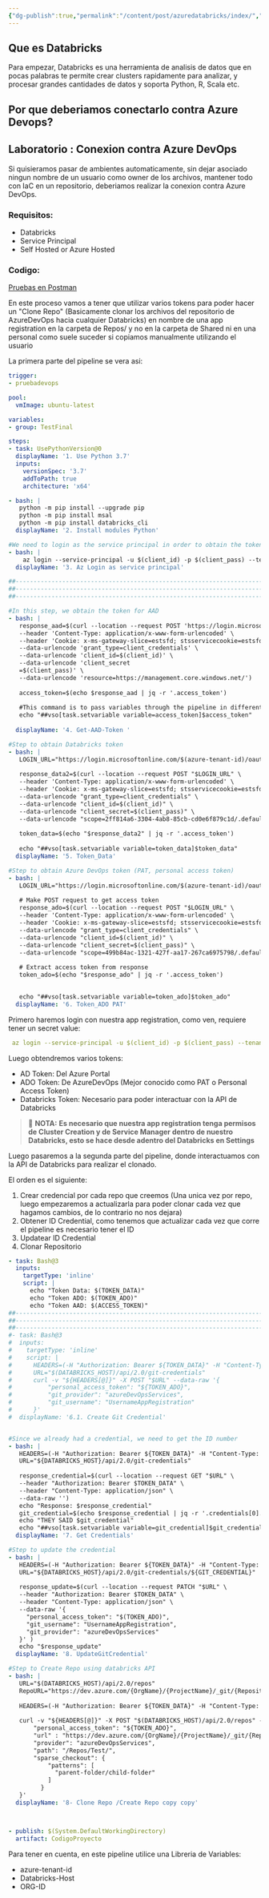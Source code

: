 ```yaml
---
{"dg-publish":true,"permalink":"/content/post/azuredatabricks/index/","title":"Azure Databricks y Azure DevOps","tags":["Azure","Databricks","Cloud"]}
---
```



## Que es Databricks

Para empezar, Databricks es una herramienta de analisis de datos que en pocas palabras te permite crear clusters rapidamente para analizar, y procesar grandes cantidades de datos y soporta Python, R, Scala etc.

## Por que deberiamos conectarlo contra Azure Devops?


## Laboratorio : Conexion contra Azure DevOps


Si quisieramos pasar de ambientes automaticamente, sin dejar asociado ningun nombre de un usuario como owner de los archivos, mantener todo con IaC en un repositorio, deberiamos realizar la conexion contra Azure DevOps.

### Requisitos:

- Databricks
- Service Principal
- Self Hosted or Azure Hosted


### Codigo:

[Pruebas en Postman](https://www.postman.com/mission-participant-26477422/workspace/databricks/collection/34475567-12da3afe-034f-4c48-a506-bd8277edfd7f)


En este proceso vamos a tener que utilizar varios tokens para poder hacer un "Clone Repo" (Basicamente clonar los archivos del repositorio de AzureDevOps hacia cualquier Databricks) en nombre de una app registration en la carpeta de Repos/ y no en la carpeta de Shared ni en una personal como suele suceder si copiamos manualmente utilizando el usuario

La primera parte del pipeline se vera asi:

~~~YAML
trigger:
- pruebadevops

pool:
  vmImage: ubuntu-latest

variables:
- group: TestFinal

steps:
- task: UsePythonVersion@0
  displayName: '1. Use Python 3.7'
  inputs:
    versionSpec: '3.7'
    addToPath: true
    architecture: 'x64'

- bash: |
   python -m pip install --upgrade pip
   python -m pip install msal
   python -m pip install databricks_cli
  displayName: '2. Install modules Python'

#We need to login as the service principal in order to obtain the token for the required services
- bash: |
    az login --service-principal -u $(client_id) -p $(client_pass) --tenant $(AZURE-TENANT-ID)
  displayName: '3. Az Login as service principal'

##-----------------------------------------------------------------------------------------##
##-----------------------------------------------------------------------------------------##
##-----------------------------------------------------------------------------------------##

#In this step, we obtain the token for AAD 
- bash: |
   response_aad=$(curl --location --request POST 'https://login.microsoftonline.com/$(azure-tenant-id)/oauth2/token' \
   --header 'Content-Type: application/x-www-form-urlencoded' \
   --header 'Cookie: x-ms-gateway-slice=estsfd; stsservicecookie=estsfd; fpc=AmbU18E-FeJDrvAnHAneXPxfCtJrAQAAAOju390OAAAAAg9H7QEAAAD47t_dDgAAAIeFAvEBAAAA-vHf3Q4AAAA' \
   --data-urlencode 'grant_type=client_credentials' \
   --data-urlencode 'client_id=$(client_id)' \
   --data-urlencode 'client_secret
   =$(client_pass)' \
   --data-urlencode 'resource=https://management.core.windows.net/')
       
   access_token=$(echo $response_aad | jq -r '.access_token')
   
   #This command is to pass variables through the pipeline in different stages 
   echo "##vso[task.setvariable variable=access_token]$access_token"
    
  displayName: '4. Get-AAD-Token '

#Step to obtain Databricks token
- bash: |
   LOGIN_URL="https://login.microsoftonline.com/$(azure-tenant-id)/oauth2/v2.0/token"
   
   response_data2=$(curl --location --request POST "$LOGIN_URL" \
   --header 'Content-Type: application/x-www-form-urlencoded' \
   --header 'Cookie: x-ms-gateway-slice=estsfd; stsservicecookie=estsfd; fpc=AmbU18E-FeJDrvAnHAneXPxfCtJrAQAAAOju390OAAAA' \
   --data-urlencode "grant_type=client_credentials" \
   --data-urlencode "client_id=$(client_id)" \
   --data-urlencode "client_secret=$(client_pass)" \
   --data-urlencode "scope=2ff814a6-3304-4ab8-85cb-cd0e6f879c1d/.default")
   
   token_data=$(echo "$response_data2" | jq -r '.access_token')
   
   echo "##vso[task.setvariable variable=token_data]$token_data"
  displayName: '5. Token_Data'

#Step to obtain Azure DevOps token (PAT, personal access token)
- bash: |
   LOGIN_URL="https://login.microsoftonline.com/$(azure-tenant-id)/oauth2/v2.0/token"
   
   # Make POST request to get access token
   response_ado=$(curl --location --request POST "$LOGIN_URL" \
   --header 'Content-Type: application/x-www-form-urlencoded' \
   --header 'Cookie: x-ms-gateway-slice=estsfd; stsservicecookie=estsfd; fpc=AmbU18E-FeJDrvAnHAneXPxfCtJrAQAAAOju390OAAAA' \
   --data-urlencode "grant_type=client_credentials" \
   --data-urlencode "client_id=$(client_id)" \
   --data-urlencode "client_secret=$(client_pass)" \
   --data-urlencode "scope=499b84ac-1321-427f-aa17-267ca6975798/.default")
   
   # Extract access token from response
   token_ado=$(echo "$response_ado" | jq -r '.access_token')
   

   echo "##vso[task.setvariable variable=token_ado]$token_ado"
  displayName: '6. Token_ADO PAT'

~~~

Primero haremos login con nuestra app registration, como ven, requiere tener un secret value:

~~~YAML
 az login --service-principal -u $(client_id) -p $(client_pass) --tenant $(AZURE-TENANT-ID)
 ~~~

 Luego obtendremos varios tokens:
 - AD Token: Del Azure Portal
 - ADO Token: De AzureDevOps (Mejor conocido como PAT o Personal Access Token)
 - Databricks Token: Necesario para poder interactuar con la API de Databricks

> 📝 **NOTA:** **Es necesario que nuestra app registration tenga permisos de Cluster Creation y de Service Manager dentro de nuestro Databricks, esto se hace desde adentro del Databricks en Settings**

Luego pasaremos a la segunda parte del pipeline, donde interactuamos con la API de Databricks para realizar el clonado.

El orden es el siguiente:

1. Crear credencial por cada repo que creemos (Una unica vez por repo, luego empezaremos a actualizarla para poder clonar cada vez que hagamos cambios, de lo contrario no nos dejara)
2. Obtener ID Credential, como tenemos que actualizar cada vez que corre el pipeline es necesario tener el ID
3. Updatear ID Credential
4. Clonar Repositorio 

~~~YAML
- task: Bash@3
  inputs:
    targetType: 'inline'
    script: |
      echo "Token Data: $(TOKEN_DATA)"
      echo "Token ADO: $(TOKEN_ADO)"
      echo "Token AAD: $(ACCESS_TOKEN)"
##-----------------------------------------------------------------------------------------##
##-----------------------------------------------------------------------------------------##
##-----------------------------------------------------------------------------------------##
#- task: Bash@3
#  inputs:
#    targetType: 'inline'
#    script: |
#      HEADERS=(-H "Authorization: Bearer ${TOKEN_DATA}" -H "Content-Type: application/json")
#      URL="$(DATABRICKS_HOST)/api/2.0/git-credentials"
#      curl -v "${HEADERS[@]}" -X POST "$URL" --data-raw '{
#          "personal_access_token": "${TOKEN_ADO}",
#          "git_provider": "azureDevOpsServices",
#          "git_username": "UsernameAppRegistration"
#      }'
#  displayName: '6.1. Create Git Credential'


#Since we already had a credential, we need to get the ID number
- bash: |
   HEADERS=(-H "Authorization: Bearer ${TOKEN_DATA}" -H "Content-Type: application/json")
   URL="${DATABRICKS_HOST}/api/2.0/git-credentials"
   
   response_credential=$(curl --location --request GET "$URL" \
   --header "Authorization: Bearer $TOKEN_DATA" \
   --header "Content-Type: application/json" \
   --data-raw '')
   echo "Response: $response_credential"
   git_credential=$(echo $response_credential | jq -r '.credentials[0].credential_id')
   echo "THEY SAID $git_credential"
   echo "##vso[task.setvariable variable=git_credential]$git_credential"
  displayName: '7. Get Credentials'

#Step to update the credential
- bash: |
   HEADERS=(-H "Authorization: Bearer ${TOKEN_DATA}" -H "Content-Type: application/json")
   URL="${DATABRICKS_HOST}/api/2.0/git-credentials/${GIT_CREDENTIAL}"
   
   response_update=$(curl --location --request PATCH "$URL" \
   --header "Authorization: Bearer $TOKEN_DATA" \
   --header "Content-Type: application/json" \
   --data-raw '{
     "personal_access_token": "$(TOKEN_ADO)",
     "git_username": "UsernameAppRegistration",
     "git_provider": "azureDevOpsServices"
   }' )
   echo "$response_update"
  displayName: '8. UpdateGitCredential'

#Step to Create Repo using databricks API
- bash: |
   URL="$(DATABRICKS_HOST)/api/2.0/repos"
   RepoURL="https://dev.azure.com/{OrgName}/{ProjectName}/_git/{RepositorioName}"
   
   HEADERS=(-H "Authorization: Bearer ${TOKEN_DATA}" -H "Content-Type: application/json" -H "X-Databricks-Azure-SP-Management-Token: ${ACCESS_TOKEN}" -H "X-Databricks-Org-Id: 4388658498039786" -H "X-Databricks-Azure-Workspace-Resource-Id: /subscriptions/xxxxx-xxxx-xxxx-xxxx-xxxxxxxxx/resourceGroups/RG/providers/Microsoft.Databricks/workspaces/DatabricksName")
   
   curl -v "${HEADERS[@]}" -X POST "$(DATABRICKS_HOST)/api/2.0/repos" --data-raw '{
       "personal_access_token": "${TOKEN_ADO}",
       "url" : "https://dev.azure.com/{OrgName}/{ProjectName}/_git/{RepositorioName}",
       "provider": "azureDevOpsServices",
       "path": "/Repos/Test/",
       "sparse_checkout": {
           "patterns": [
             "parent-folder/child-folder"
           ]
         }
   }'
  displayName: '8- Clone Repo /Create Repo copy copy'



- publish: $(System.DefaultWorkingDirectory)
  artifact: CodigoProyecto
  ~~~

  Para tener en cuenta, en este pipeline utilice una Libreria de Variables:

  - azure-tenant-id
  - Databricks-Host
  - ORG-ID
